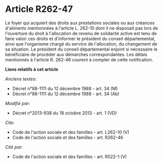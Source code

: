 # Article R262-47

Le foyer qui acquiert des droits aux prestations sociales ou aux créances d'aliments mentionnées à l'article L. 262-10 dont
il ne disposait pas lors de l'ouverture du droit à l'allocation de revenu de solidarité active est tenu de faire valoir ces
droits et d'informer le président du conseil départemental, ainsi que l'organisme chargé du service de l'allocation, du
changement de sa situation. Le président du conseil départemental enjoint si nécessaire le bénéficiaire de procéder aux
démarches correspondantes. Les délais mentionnés à l'article R. 262-46 courent à compter de cette notification.

**Liens relatifs à cet article**

_Anciens textes_:

  - Décret n°88-1111 du 12 décembre 1988 - art. 34 (M)
  - Décret n°88-1111 du 12 décembre 1988 - art. 34 (Ab)

_Modifié par_:

  - Décret n°2013-938 du 18 octobre 2013 - art. 1 (VD)

_Cite_:

  - Code de l'action sociale et des familles - art. L262-10 (V)
  - Code de l'action sociale et des familles - art. R262-46

_Cité par_:

  - Code de l'action sociale et des familles - art. R522-1 (V)
